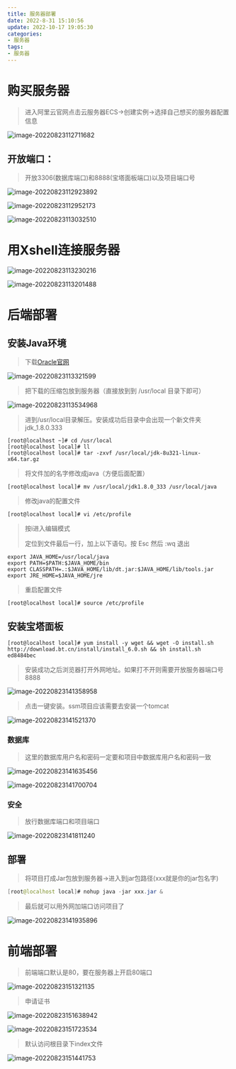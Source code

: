 ```yaml
---
title: 服务器部署
date: 2022-8-31 15:10:56
update: 2022-10-17 19:05:30
categories:
- 服务器
tags:
- 服务器
---
```

# 购买服务器

> 进入阿里云官网点击云服务器ECS→创建实例→选择自己想买的服务器配置信息

![image-20220823112711682](服务器部署/image-20220823112711682.png)

## 开放端口：

> 开放3306(数据库端口)和8888(宝塔面板端口)以及项目端口号

![image-20220823112923892](服务器部署/image-20220823112923892.png)

![image-20220823112952173](服务器部署/image-20220823112952173.png)

![image-20220823113032510](服务器部署/image-20220823113032510.png)

# 用Xshell连接服务器

![image-20220823113230216](服务器部署/image-20220823113230216.png)

![image-20220823113201488](服务器部署/image-20220823113201488.png)

# 后端部署

## 安装Java环境

> 下载[Oracle官网](https://www.oracle.com/java/technologies/downloads/#java8)

![image-20220823113321599](服务器部署/image-20220823113321599.png)

> 把下载的压缩包放到服务器（直接放到到 /usr/local 目录下即可）

![image-20220823113534968](服务器部署/image-20220823113534968.png)

> 进到/usr/local目录解压。安装成功后目录中会出现一个新文件夹jdk_1.8.0.333

```shell
[root@localhost ~]# cd /usr/local
[root@localhost local]# ll
[root@localhost local]# tar -zxvf /usr/local/jdk-8u321-linux-x64.tar.gz
```

> 将文件加的名字修改成java（方便后面配置）

```shell
[root@localhost local]# mv /usr/local/jdk1.8.0_333 /usr/local/java
```

> 修改java的配置文件

```shell
[root@localhost local]# vi /etc/profile
```

> 按i进入编辑模式 
>
> 定位到文件最后一行，加上以下语句。按 Esc 然后 :wq 退出

```shell
export JAVA_HOME=/usr/local/java
export PATH=$PATH:$JAVA_HOME/bin
export CLASSPATH=.:$JAVA_HOME/lib/dt.jar:$JAVA_HOME/lib/tools.jar
export JRE_HOME=$JAVA_HOME/jre
```

> 重启配置文件

```shell
[root@localhost local]# source /etc/profile
```

## 安装宝塔面板

```shell
[root@localhost local]# yum install -y wget && wget -O install.sh http://download.bt.cn/install/install_6.0.sh && sh install.sh ed8484bec
```

> 安装成功之后浏览器打开外网地址。如果打不开则需要开放服务器端口号8888

![image-20220823141358958](服务器部署/image-20220823141358958.png)

> 点击一键安装。ssm项目应该需要去安装一个tomcat

![image-20220823141521370](服务器部署/image-20220823141521370.png)

### 数据库

> 这里的数据库用户名和密码一定要和项目中数据库用户名和密码一致

![image-20220823141635456](服务器部署/image-20220823141635456.png)

![image-20220823141700704](服务器部署/image-20220823141700704.png)

### 安全

> 放行数据库端口和项目端口

![image-20220823141811240](服务器部署/image-20220823141811240.png)

## 部署

> 将项目打成Jar包放到服务器→进入到jar包路径(xxx就是你的jar包名字)

```java
[root@localhost local]# nohup java -jar xxx.jar &
```

> 最后就可以用外网加端口访问项目了

![image-20220823141935896](服务器部署/image-20220823141935896.png)

# 前端部署

> 前端端口默认是80，要在服务器上开启80端口

![image-20220823151321135](服务器部署/image-20220823151321135.png)

> 申请证书

![image-20220823151638942](服务器部署/image-20220823151638942.png)

![image-20220823151723534](服务器部署/image-20220823151723534.png)

> 默认访问根目录下index文件

![image-20220823151441753](服务器部署/image-20220823151441753.png)